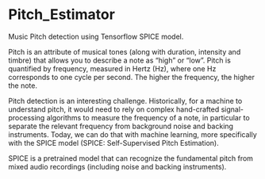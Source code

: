 # Pitch_Estimator
Music Pitch detection using Tensorflow SPICE model.

Pitch is an attribute of musical tones (along with duration, intensity and timbre) that allows you to describe a note as “high” or “low”. Pitch is quantified by frequency, measured in Hertz (Hz), where one Hz corresponds to one cycle per second. The higher the frequency, the higher the note.

Pitch detection is an interesting challenge. Historically, for a machine to understand pitch, it would need to rely on complex hand-crafted signal-processing algorithms to measure the frequency of a note, in particular to separate the relevant frequency from background noise and backing instruments. Today, we can do that with machine learning, more specifically with the SPICE model (SPICE: Self-Supervised Pitch Estimation).

SPICE is a pretrained model that can recognize the fundamental pitch from mixed audio recordings (including noise and backing instruments).
